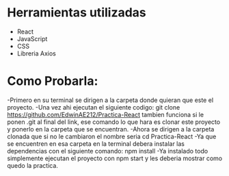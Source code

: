 # Herramientas utilizadas
- React
- JavaScript
- CSS
- Libreria Axios

# Como Probarla:
  -Primero en su terminal se dirigen a la carpeta donde quieran que este el proyecto.
  -Una vez ahi ejecutan el siguiente codigo: git clone https://github.com/EdwinAE212/Practica-React tambien funciona si le ponen .git al final del link, ese comando lo que hara es clonar este proyecto y ponerlo en la carpeta que se encuentran.
  -Ahora se dirigen a la carpeta clonada que si no le cambiaron el nombre seria cd Practica-React
  -Ya que se encuentren en esa carpeta en la terminal debera instalar las dependencias con el siguiente comando: npm install
  -Ya instalado todo simplemente ejecutan el proyecto con npm start y les deberia mostrar como quedo la practica.
